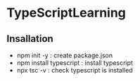 # TypeScriptLearning

## Insallation
 * npm init -y : create package.json
 * npm install typescript : install typescript
 * npx tsc -v : check typescript is installed
